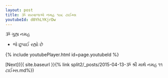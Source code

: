 ```yaml
---
layout: post
title: ૐ સરવાળાએ નમહ ૧૦૮ ટાઈમ્સ
youtubeId: d0YhLYKjrDw
---
```

 
 
 ૐ ગુહ્ય નમહ  
 
 -  જે છુપાઈ રહ્યો છે 
 
  
 
  
 
 
 
 
 
 


{% include youtubePlayer.html id=page.youtubeId %}
 
[Next]({{ site.baseurl }}{% link  split2/_posts/2015-04-13-ૐ શ્રી માથે નમહ ૧૧ ટાઈમ્સ.md%})
 
